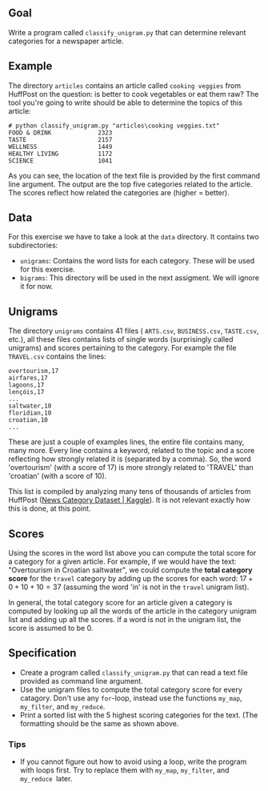 ## Goal

Write a program called `classify_unigram.py` that can determine relevant categories for a newspaper article.

## Example

The directory `articles` contains an article called `cooking veggies` from HuffPost on the question: is better to cook vegetables or eat them raw? The tool you're going to write should be able to determine the topics of this article:

```
# python classify_unigram.py "articles\cooking veggies.txt"
FOOD & DRINK             2323
TASTE                    2157
WELLNESS                 1449
HEALTHY LIVING           1172
SCIENCE                  1041
```

As you can see, the location of the text file is provided by the first command line argument. The output are the top five categories related to the article. The scores reflect how related the categories are (higher = better).

## Data

For this exercise we have to take a look at the `data` directory. It contains two subdirectories:

* `unigrams`: Contains the word lists for each category. These will be used for this exercise.
* `bigrams`: This directory will be used in the next assigment. We will ignore it for now.

## Unigrams

The directory `unigrams` contains 41 files ( `ARTS.csv`, `BUSINESS.csv`, `TASTE.csv`, etc.), all these files contains lists of single words (surprisingly called unigrams) and scores pertaining to the category. For example the file `TRAVEL.csv` contains the lines:

```
overtourism,17
airfares,17
lagoons,17
lençóis,17
...
saltwater,10
floridian,10
croatian,10
...
```

These are just a couple of examples lines, the entire file contains many, many more. Every line contains a keyword, related to the topic and a score reflecting how strongly related it is (separated by a comma). So, the word 'overtourism' (with a score of 17) is more strongly related to 'TRAVEL' than 'croatian' (with a score of 10).

This list is compiled by analyzing many tens of thousands of articles from HuffPost ([News Category Dataset | Kaggle](https://www.kaggle.com/rmisra/news-category-dataset)). It is not relevant exactly how this is done, at this point.

## Scores

Using the scores in the word list above you can compute the total score for a category for a given article. For example, if we would have the text: "Overtourism in Croatian saltwater", we could compute the **total category score** for the `travel` category by adding up the scores for each word: $17 + 0 + 10 + 10 = 37$ (assuming the word 'in' is not in the `travel` unigram list).

In general, the total category score for an article given a category is computed by looking up all the words of the article in the category unigram list and adding up all the scores. If a word is not in the unigram list, the score is assumed to be 0.

## Specification

* Create a program called `classify_unigram.py` that can read a text file provided as command line argument.
* Use the unigram files to compute the total category score for every catagory. Don't use any `for`-loop, instead use the functions `my_map`, `my_filter`, and `my_reduce`.
* Print a sorted list with the 5 highest scoring categories for the text. (The formatting should be the same as shown above.

### Tips

* If you cannot figure out how to avoid using a loop, write the program with loops first. Try to replace them with  `my_map`, `my_filter`, and `my_reduce `later.

